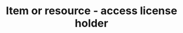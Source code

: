 ---
title: 'Item or resource - access license holder'
field: 'dcterms.rightsHolder'
slug: 'resource-status-access-license-holder'
description: 'A person or organization owning or managing rights over the resource.'
comment: 'License holder of the resource'
required: False
policy: 'Free value. Single value only.'
---